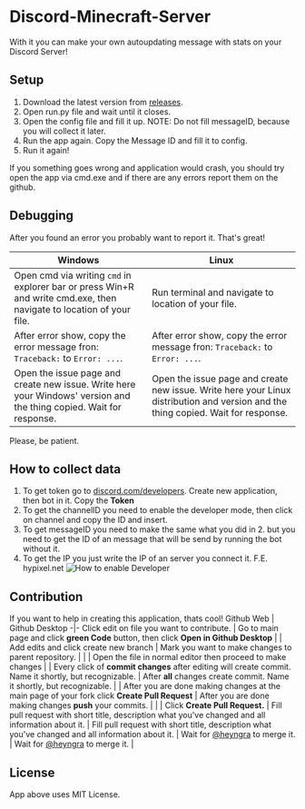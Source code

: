 [Version]: <1.1>
# Discord-Minecraft-Server
With it you can make your own autoupdating message with stats on your Discord Server!
## Setup
1. Download the latest version from [releases](https://github.com/heyngra/Discord-Minecraft-Server/releases).
2. Open run.py file and wait until it closes.
3. Open the config file and fill it up. 
NOTE: Do not fill messageID, because you will collect it later. 
4. Run the app again. Copy the Message ID and fill it to config.
5. Run it again!

If you something goes wrong and application would crash, you should try open the app via cmd.exe and if there are any errors report them on the github.

## Debugging

After you found an error you probably want to report it. That's great!

Windows | Linux
-|-
Open cmd via writing `cmd` in explorer bar or press Win+R and write cmd.exe, then navigate to location of your file. | Run terminal and navigate to location of your file. |
After error show, copy the error message fron: `Traceback:` to `Error: ...`. | After error show, copy the error message fron: `Traceback:` to `Error: ...`. |
Open the issue page and create new issue. Write here your Windows' version and the thing copied. Wait for response. | Open the issue page and create new issue. Write here your Linux distribution and version and the thing copied. Wait for response. |

Please, be patient.





## How to collect data

1. To get token go to [discord.com/developers](https://discord.com/developers/applications). Create new application, then bot in it. Copy the **Token**
2. To get the channelID you need to enable the developer mode, then click on channel and copy the ID and insert.
3. To get messageID you need to make the same what you did in 2. but you need to get the ID of an message that will be send by running the bot without it.
4. To get the IP you just write the IP of an server you connect it. F.E. hypixel.net
![][Developer]

## Contribution

If you want to help in creating this application, thats cool!
Github Web | Github Desktop
-|-
Click edit on file you want to contribute. | Go to main page and click **green Code** button, then click **Open in Github Desktop** |
| Add edits and click create new branch | Mark you want to make changes to parent repository. | 
| | Open the file in normal editor then proceed to make changes  |
| Every click of **commit changes** after editing will create commit. Name it shortly, but recognizable. | After **all** changes create commit. Name it shortly, but recognizable. |
| After you are done making changes at the main page of your fork click **Create Pull Request** | After you are done making changes **push** your commits. |
| | Click **Create Pull Request.** |
Fill pull request with short title, description what you've changed and all information about it. | Fill pull request with short title, description what you've changed and all information about it. |
Wait for [@heyngra](https://github.com/heyngra) to merge it. | Wait for [@heyngra](https://github.com/heyngra) to merge it. |


## License
App above uses MIT License.



[Developer]: DeveloperMode.PNG "How to enable Developer"
